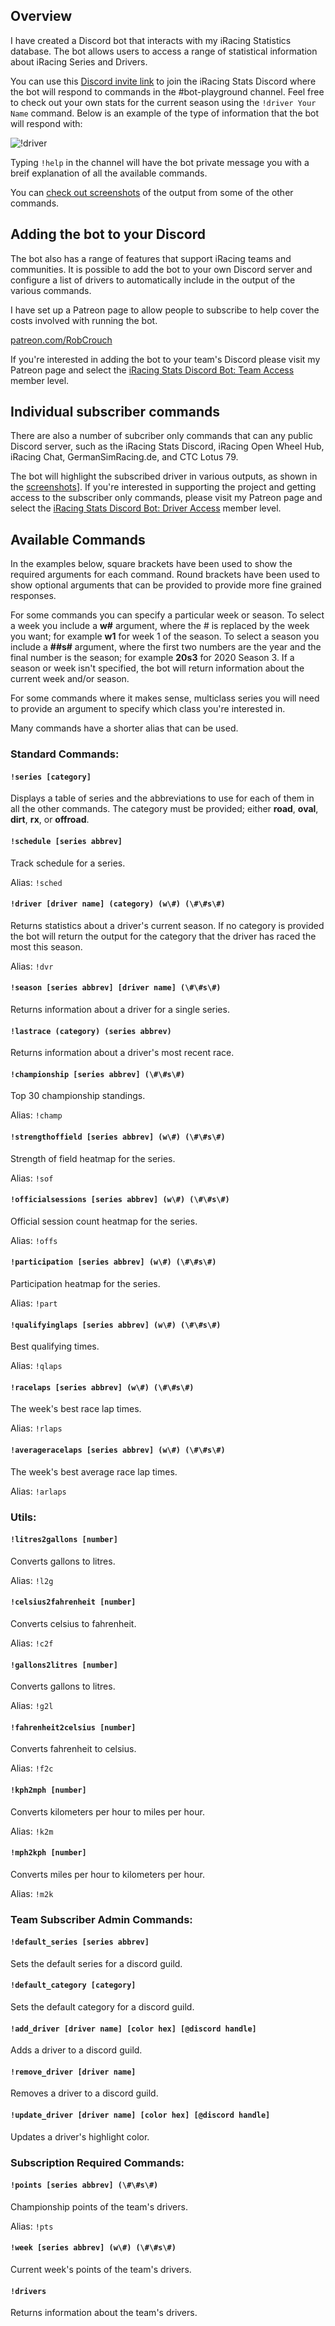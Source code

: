 ## Overview

I have created a Discord bot that interacts with my iRacing Statistics database. The bot allows users to access a range of statistical information about iRacing Series and Drivers.

You can use this [Discord invite link](https://discord.gg/AFW8BDm) to join the iRacing Stats Discord where the bot will respond to commands in the #bot-playground channel. Feel free to check out your own stats for the current season using the `!driver Your Name` command. Below is an example of the type of information that the bot will respond with:

![!driver](https://user-images.githubusercontent.com/658935/100395468-255c5300-3095-11eb-8d52-dbfa5f1a7d5c.png)

Typing `!help` in the channel will have the bot private message you with a breif explanation of all the available commands.

You can [check out screenshots](screenshots.html) of the output from some of the other commands.

## Adding the bot to your Discord

The bot also has a range of features that support iRacing teams and communities. It is possible to add the bot to your own Discord server and configure a list of drivers to automatically include in the output of the various commands.

I have set up a Patreon page to allow people to subscribe to help cover the costs involved with running the bot.

[patreon.com/RobCrouch](https://patreon.com/RobCrouch)

If you're interested in adding the bot to your team's Discord please visit my Patreon page and select the [iRacing Stats Discord Bot: Team Access](https://www.patreon.com/join/RobCrouch/checkout?rid=5846445) member level.

## Individual subscriber commands

There are also a number of subcriber only commands that can any public Discord server, such as the iRacing Stats Discord, iRacing Open Wheel Hub, iRacing Chat, GermanSimRacing.de, and CTC Lotus 79.

The bot will highlight the subscribed driver in various outputs, as shown in the [screenshots](screenshots.html)]. If you're interested in supporting the project and getting access to the subscriber only commands, please visit my Patreon page and select the [iRacing Stats Discord Bot: Driver Access](https://www.patreon.com/join/RobCrouch/checkout?rid=5846474) member level.

## Available Commands

In the examples below, square brackets have been used to show the required arguments for each command. Round brackets have been used to show optional arguments that can be provided to provide more fine grained responses.

For some commands you can specify a particular week or season. To select a week you include a **w\#** argument, where the # is replaced by the week you want; for example **w1** for week 1 of the season. To select a season you include a **\#\#s\#** argument, where the first two numbers are the year and the final number is the season; for example **20s3** for 2020 Season 3. If a season or week isn't specified, the bot will return information about the current week and/or season.

For some commands where it makes sense, multiclass series you will need to provide an argument to specify which class you're interested in.

Many commands have a shorter alias that can be used.

### Standard Commands:
#### `!series [category]`
Displays a table of series and the abbreviations to use for each of them in all the other commands. The category must be provided; either **road**, **oval**, **dirt**, **rx**, or **offroad**.
#### `!schedule [series abbrev]`
Track schedule for a series. 

Alias: `!sched`
#### `!driver [driver name] (category) (w\#) (\#\#s\#)`
Returns statistics about a driver's current season. If no category is provided the bot will return the output for the category that the driver has raced the most this season.

Alias: `!dvr`
#### `!season [series abbrev] [driver name] (\#\#s\#)`
Returns information about a driver for a single series.
#### `!lastrace (category) (series abbrev)`
Returns information about a driver's most recent race.
#### `!championship [series abbrev] (\#\#s\#)`
Top 30 championship standings. 

Alias: `!champ`
#### `!strengthoffield [series abbrev] (w\#) (\#\#s\#)`
Strength of field heatmap for the series. 

Alias: `!sof`
#### `!officialsessions [series abbrev] (w\#) (\#\#s\#)`
Official session count heatmap for the series. 

Alias: `!offs`
#### `!participation [series abbrev] (w\#) (\#\#s\#)`
Participation heatmap for the series. 

Alias: `!part`
#### `!qualifyinglaps [series abbrev] (w\#) (\#\#s\#)`
Best qualifying times. 

Alias: `!qlaps`
#### `!racelaps [series abbrev] (w\#) (\#\#s\#)`
The week's best race lap times. 

Alias: `!rlaps`
#### `!averageracelaps [series abbrev] (w\#) (\#\#s\#)`
The week's best average race lap times. 

Alias: `!arlaps`

### Utils:
#### `!litres2gallons [number]`
Converts gallons to litres. 

Alias: `!l2g`
#### `!celsius2fahrenheit [number]`
Converts celsius to fahrenheit. 

Alias: `!c2f`
#### `!gallons2litres [number]`
Converts gallons to litres. 

Alias: `!g2l`
#### `!fahrenheit2celsius [number]`
Converts fahrenheit to celsius. 

Alias: `!f2c`
#### `!kph2mph [number]`
Converts kilometers per hour to miles per hour. 

Alias: `!k2m`
#### `!mph2kph [number]`
Converts miles per hour to kilometers per hour. 

Alias: `!m2k`

### Team Subscriber Admin Commands:
#### `!default_series [series abbrev]`
Sets the default series for a discord guild.
#### `!default_category [category]`
Sets the default category for a discord guild.
#### `!add_driver [driver name] [color hex] [@discord handle]`
Adds a driver to a discord guild.
#### `!remove_driver [driver name]`
Removes a driver to a discord guild.
#### `!update_driver [driver name] [color hex] [@discord handle]`
Updates a driver's highlight color.

### Subscription Required Commands:
#### `!points [series abbrev] (\#\#s\#)`
Championship points of the team's drivers. 

Alias: `!pts`
#### `!week [series abbrev] (w\#) (\#\#s\#)`
Current week's points of the team's drivers.
#### `!drivers`
Returns information about the team's drivers.



